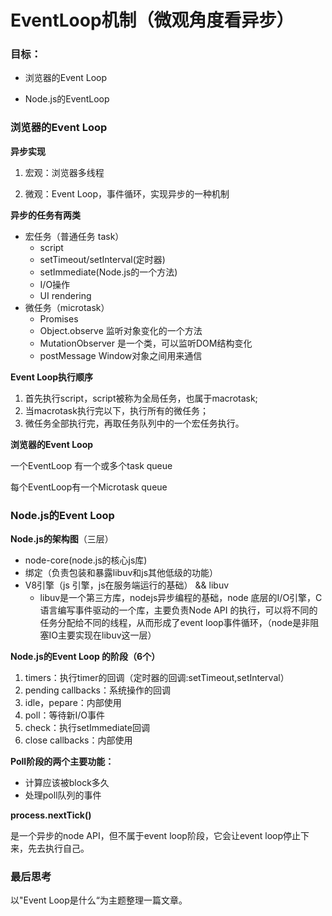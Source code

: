 # EventLoop机制（微观角度看异步）



### 目标：

+ 浏览器的Event Loop

+ Node.js的EventLoop

  

### 浏览器的Event Loop

**异步实现**

1. 宏观：浏览器多线程

2. 微观：Event Loop，事件循环，实现异步的一种机制

   

**异步的任务有两类**

+ 宏任务（普通任务 task）
  + script
  + setTimeout/setInterval(定时器)
  + setImmediate(Node.js的一个方法)
  + I/O操作
  + UI rendering
+ 微任务（microtask）
  + Promises
  + Object.observe  监听对象变化的一个方法
  + MutationObserver 是一个类，可以监听DOM结构变化
  + postMessage  Window对象之间用来通信



**Event Loop执行顺序**

1. 首先执行script，script被称为全局任务，也属于macrotask;
2. 当macrotask执行完以下，执行所有的微任务；
3. 微任务全部执行完，再取任务队列中的一个宏任务执行。



**浏览器的Event Loop**

一个EventLoop 有一个或多个task queue

每个EventLoop有一个Microtask queue



### Node.js的Event Loop



**Node.js的架构图**（三层）

+ node-core(node.js的核心js库)
+ 绑定（负责包装和暴露libuv和js其他低级的功能）
+ V8引擎（js 引擎，js在服务端运行的基础） && libuv
  + libuv是一个第三方库，nodejs异步编程的基础，node 底层的I/O引擎，C语言编写事件驱动的一个库，主要负责Node API 的执行，可以将不同的任务分配给不同的线程，从而形成了event loop事件循环，（node是非阻塞IO主要实现在libuv这一层）

**Node.js的Event Loop 的阶段（6个）**

1. timers：执行timer的回调（定时器的回调:setTimeout,setInterval）
2. pending callbacks：系统操作的回调
3. idle，pepare：内部使用
4. poll：等待新I/O事件
5. check：执行setImmediate回调
6. close callbacks：内部使用

**Poll阶段的两个主要功能：**

+ 计算应该被block多久
+ 处理poll队列的事件

**process.nextTick()**

是一个异步的node API，但不属于event loop阶段，它会让event loop停止下来，先去执行自己。



### 最后思考

以"Event Loop是什么“为主题整理一篇文章。

















